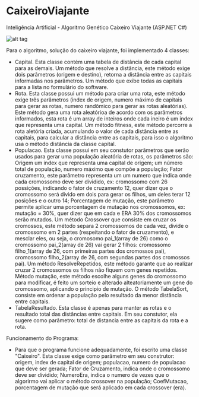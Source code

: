 # CaixeiroViajante
Inteligência Artificial - Algoritmo Genético Caixeiro Viajante (ASP.NET C#)

![alt tag](https://raw.githubusercontent.com/patricksw/CaixeiroViajante/CaixeiroViajante/Caixeiro%20Viajante.png)

Para o algoritmo, solução do caixeiro viajante, foi implementado 4 classes:

- Capital. 
    Esta classe contém uma tabela de distância de cada capital para as demais.
    Um método que resolve a distância, este método exige dois parâmetros (origem e destino), retorna a distância entre as capitais informadas nos parâmetros. 
    Um método que exibe todas as capitais para a lista no formulário do software.
- Rota. 
    Esta classe possui um método para criar uma rota, este método exige três parâmetros (index de origem, numero máximo de capitais para gerar as rotas, numero randômico para gerar as rotas aleatórias).
    Este método gera uma rota aleatórioa de acordo com os parãmetros informados, esta rota é um array de inteiros onde cada ineiro é um index que representa uma capital. 
    Um método fitness, este método percorre a rota aletória criada, acumulando o valor de cada distância entre as capitais, para calcular a distância entre as capitais, para isso o algoritmo usa o método distância da classe capital. 
- Populacao.
    Esta classe possui em seu constutor parâmetros que serão usados para gerar uma população aleatória de rotas, os parâmetros são: Origem um index que representa uma capital de origem; um número total de população, numero máximo que compõe a população; Fator cruzamento, este parâmetro representa um um numero que indica onde cada cromossomo deve ser dividido, ex: cromossomo com 26 possições, indicando o fator de cruzamento 12, quer dizer que o cromossomo será divido em dois para gerar os filhos, um deles terar 12 posições e o outro 14; Porcentagem de mutação, este parâmetro permite aplicar uma porcentagem de mutação nos cromossomos, ex: mutação = 30%, quer dizer que em cada e ERA 30% dos cromossomos serão mutados. 
    Um método Crossover que consiste em cruzar os cromossos, este método separa 2 cromossomos de cada vez, divide o cromossomo em 2 partes (respeitando o fator de cruzamento), e mesclar eles, ou seja, o cromosomo pai_1(array de 26) como o cromossomo pai_2(array de 26) vai gerar 2 filhos: cromossomo filho_1(array de 26, com primeiras partes dos cromossos pai), cromossomo filho_2(array de 26, com segundas partes dos cromossos pai). 
    Um método ResolveRepetidos, este método garante que ao realizar cruzar 2 cromossomos os filhos não fiquem com genes repetidos. 
    Método mutação, este método escolhe alguns genes do cromossomo para modificar, é feito um sorteio e alterado alteatoriamente um gene do cromossomo, aplicando o principio de mutação. 
    O método TabelaSort, consiste em ordenar a população pelo resultado da menor distância entre capitais.
- TabelaResultado. 
    Esta classe é apenas para manter as rotas e o resultado total das distâncias entre capitais. Em seu constutor, ela sugere como parâmetro: total de distancia entre as capitais da rota e a rota.

Funcionamento do Programa:
 - Para que o programa funcione adequadamente, foi escrito uma classe "Caixeiro". Esta classe exige como parâmetro em seu construtor: origem, index de capital de origem; populacao, numero de populacao que deve ser gerada; Fator de Cruzamento, indica onde o cromossomo deve ser dividido; NumeroEra, indica o numero de vezes que o algorirmo vai aplicar o método crossover na população; CoefMutacao, porcentagem de mutação que será aplicado em cada crossover (era).
